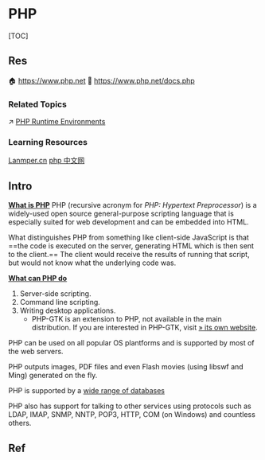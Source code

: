 # PHP

[TOC]



## Res
🏠 https://www.php.net
📂 https://www.php.net/docs.php


### Related Topics
↗ [PHP Runtime Environments](../../🛠️%20Programming%20Tool%20Chain/🚠%20Application%20Runtimes%20&%20SDKs/PHP%20Runtime%20Environments/PHP%20Runtime%20Environments.md)


### Learning Resources
[Lanmper.cn](https://www.lanmper.cn/php)
[php 中文网](https://www.php.cn)



## Intro

**[What is PHP](https://www.php.net/manual/en/intro-whatis.php)**
PHP (recursive acronym for *PHP: Hypertext Preprocessor*) is a widely-used open source general-purpose scripting language that is especially suited for web development and can be embedded into HTML.

What distinguishes PHP from something like client-side JavaScript is that ==the code is executed on the server, generating HTML which is then sent to the client.== The client would receive the results of running that script, but would not know what the underlying code was. 


**[What can PHP do](https://www.php.net/manual/en/intro-whatcando.php)**
1. Server-side scripting.
2. Command line scripting.
3. Writing desktop applications. 
   - PHP-GTK is an extension to PHP, not available in the main distribution. If you are interested in PHP-GTK, visit [» its own website](http://gtk.php.net/).

PHP can be used on all popular OS plantforms and is supported by most of the web servers. 

PHP outputs images, PDF files and even Flash movies (using libswf and Ming) generated on the fly.

PHP is supported by a [wide range of databases](https://www.php.net/manual/en/refs.database.php)

PHP also has support for talking to other services using protocols such as LDAP, IMAP, SNMP, NNTP, POP3, HTTP, COM (on Windows) and countless others. 



## Ref
[ST(sublime text) & PHP]: https://blog.csdn.net/C_ZDCSDN/article/details/112068247
